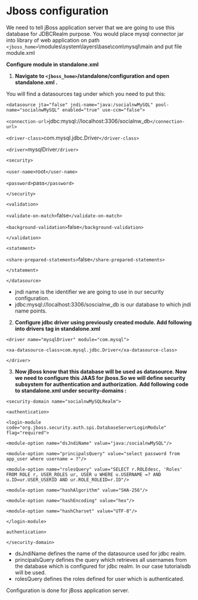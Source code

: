 # Jboss configuration
 
 We need to tell jBoss application server that we are going to use this database for JDBCRealm purpose. 
 You would place mysql connector jar into library of web application on path
 `<jboss_home>`\modules\system\layers\base\com\mysql\main and put file module.xml
 
**Configure module in standalone.xml**

1) **Navigate to `<jboss_home>`/standalone/configuration and open standalone.xml .**

 You will find a datasources tag under which you need to put this:
 
`<datasource jta="false" jndi-name="java:/socialnwMySQL" pool-name="socialnwMySQL" enabled="true" use-ccm="false">`

`<connection-url>`jdbc:mysql://localhost:3306/socialnw_db`</connection-url>`

`<driver-class>`com.mysql.jdbc.Driver`</driver-class>`

`<driver>`mysqlDriver`/driver>`

`<security>`

`<user-name>`root`</user-name>`

`<password>`pass`</password>`

`</security>`

`<validation>`

`<validate-on-match>`false`</validate-on-match>`

`<background-validation>`false`</background-validation>`

`</validation>`

`<statement>`

`<share-prepared-statements>`false`</share-prepared-statements>`

`</statement>`

`</datasource>`


  - jndi name is the identifier we are going to use in our security configuration.
  - jdbc:mysql://localhost:3306/soscialnw_db is our database to which jndi name points.

2) **Configure jdbc driver using previously created module. Add following into drivers tag in standalone.xml**

`<driver name="mysqlDriver" module="com.mysql">`
 
`<xa-datasource-class>com.mysql.jdbc.Driver</xa-datasource-class>`
    
`</driver>`


3) **Now jBoss know that this database will be used as datasource. Now we need to configure this JAAS for jboss.So we will define security subsystem for authentication and authorization.**
**Add following code to  standalone.xml  under security-domains :**

`<security-domain name="socialnwMySQLRealm">`

`<authentication>`
                   
`<login-module code="org.jboss.security.auth.spi.DatabaseServerLoginModule" flag="required">`
                        
`<module-option name="dsJndiName" value="java:/socialnwMySQL"/>`
                           
`<module-option name="principalsQuery" value="select password from app_user where username = ?"/>`
                            
`<module-option name="rolesQuery" value="SELECT r.ROLEdesc, 'Roles' FROM ROLE r, USER_ROLES ur, USER u WHERE u.USERNAME =? AND u.ID=ur.USER_USERID AND ur.ROLE_ROLEID=r.ID"/>`
                            
`<module-option name="hashAlgorithm" value="SHA-256"/>`

`<module-option name="hashEncoding" value="hex"/>`
                            
`<module-option name="hashCharset" value="UTF-8"/>`
                            
`</login-module>`
                        
`authentication>`

`</security-domain>`
				
				
  - dsJndiName defines the name of the datasource used for jdbc realm.
  - principalsQuery defines the query which retrieves all usernames from the database which is configured for jdbc realm. In our case tutorialsdb will be used.
  - rolesQuery defines the roles defined for user which is authenticated.

Configuration is done for jBoss application server.
